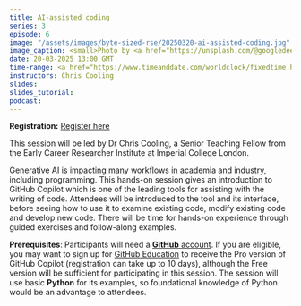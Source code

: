 ```yaml
---
title: AI-assisted coding
series: 3
episode: 6
image: "/assets/images/byte-sized-rse/20250320-ai-assisted-coding.jpg"
image_caption: <small>Photo by <a href="https://unsplash.com/@googledeepmind">Google DeepMind</a> on <a href="https://unsplash.com/photos/a-group-of-hands-reaching-up-into-a-pile-of-food-XEfyYsUMdR4">Unsplash</a></small>
date: 20-03-2025 13:00 GMT
time-range: <a href="https://www.timeanddate.com/worldclock/fixedtime.html?msg=Byte-sized+RSE+S3+E6+-+AI-assisted+coding&iso=20250320T13&p1=136&ah=1&am=30" target="_blank" rel="noopener noreferrer">13:00-14:30 GMT</a>
instructors: Chris Cooling
slides: 
slides_tutorial: 
podcast: 
---
```


<strong>Registration:</strong> <a href="https://forms.gle/VAHK5AUKF2x3codd8"
target="_blank" rel="noopener noreferrer">Register here</a>

This session will be led by Dr Chris Cooling, a Senior Teaching Fellow from the Early Career Researcher Institute at Imperial College London.

Generative AI is impacting many workflows in academia and industry, including programming. This hands-on  session gives an introduction to GitHub Copilot which is one of the leading tools for assisting with the writing of code. Attendees will be introduced to the tool and its interface, before seeing how to use it to examine existing code, modify existing code and develop new code. There will be time for hands-on experience through guided exercises and follow-along examples.

**Prerequisites**: Participants will need a [**GitHub** account](https://github.com/). If you are eligible, you may want to sign up for [GitHub Education](https://github.com/education) to receive the Pro version of GitHub Copilot (registration can take up to 10 days), although the Free version will be sufficient for participating in this session. The session will use basic **Python** for its examples, so foundational knowledge of Python would be an advantage to attendees.